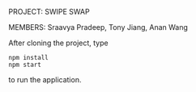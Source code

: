 
PROJECT: SWIPE SWAP

MEMBERS: Sraavya Pradeep, Tony Jiang, Anan Wang

After cloning the project, type 

	npm install
	npm start

to run the application.
